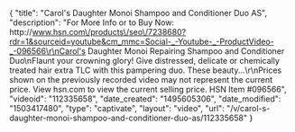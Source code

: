 {
    "title": "Carol's Daughter Monoi Shampoo and Conditioner Duo AS",
    "description": "For More Info or to Buy Now: http:\/\/www.hsn.com\/products\/seo\/7238680?rdr=1&sourceid=youtube&cm_mmc=Social-_-Youtube-_-ProductVideo-_-096566\r\nCarol's Daughter Monoi Repairing Shampoo and Conditioner Duo\nFlaunt your crowning glory! Give distressed, delicate or chemically treated hair extra TLC with this pampering duo. These beauty...\r\nPrices shown on the previously recorded video may not represent the current price.  View hsn.com to view the current selling price. HSN Item #096566",
    "videoid": "112335658",
    "date_created": "1495605306",
    "date_modified": "1503417480",
    "type": "captivate",
    "layout": "video",
    "url": "\/v\/carol-s-daughter-monoi-shampoo-and-conditioner-duo-as\/112335658"
}